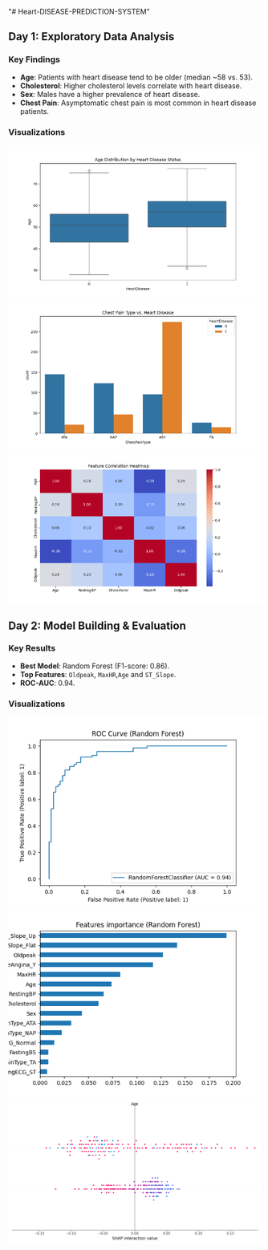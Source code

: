 "# Heart-DISEASE-PREDICTION-SYSTEM" 

## **Day 1: Exploratory Data Analysis**
### Key Findings
- **Age**: Patients with heart disease tend to be older (median ~58 vs. 53).
- **Cholesterol**: Higher cholesterol levels correlate with heart disease.
- **Sex**: Males have a higher prevalence of heart disease.
- **Chest Pain**: Asymptomatic chest pain is most common in heart disease patients.

### Visualizations
![Age vs. Heart Disease](outputs/age_vs_heartdisease.png)
![Chest Pain vs. Heart Disease](outputs/chestpain_vs_heartdisease.png)
![Correlation Heatmap](outputs/correlation_heatmap.png)

## Day 2: Model Building & Evaluation  
### Key Results  
- **Best Model**: Random Forest (F1-score: 0.86).  
- **Top Features**: `Oldpeak`, `MaxHR`,`Age` and `ST_Slope`.  
- **ROC-AUC**: 0.94.  

### Visualizations  
![ROC Curve](outputs/roc_curve.png)  
![Feature Importance](outputs/feature_importance.png)  
![Shap_summary](outputs/shap_summary.png) 
